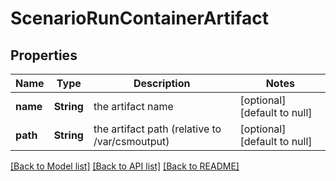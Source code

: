 # ScenarioRunContainerArtifact
## Properties

| Name | Type | Description | Notes |
|------------ | ------------- | ------------- | -------------|
| **name** | **String** | the artifact name | [optional] [default to null] |
| **path** | **String** | the artifact path (relative to /var/csmoutput) | [optional] [default to null] |

[[Back to Model list]](../README.md#documentation-for-models) [[Back to API list]](../README.md#documentation-for-api-endpoints) [[Back to README]](../README.md)

